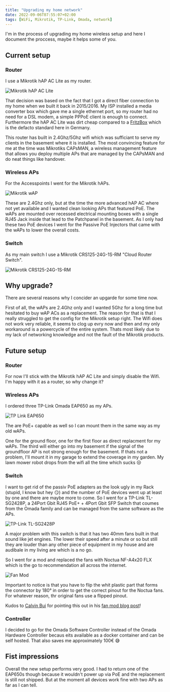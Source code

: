 ```yaml
---
title: "Upgrading my home network"
date: 2022-09-06T07:55:07+02:00
tags: [WiFi, Mikrotik, TP-Link, Omada, network]
---
```


I'm in the process of upgrading my home wireless setup and here I document the proccess, maybe it helps some of you.

## Current setup

### Router

I use a Mikrotik hAP AC Lite as my router.

![Mikrotik hAP AC Lite](hAP-AC-lite.png)

That decision was based on the fact that I got a direct fiber connection to my home when we built it back in 2015/2016.
My ISP installed a media converter box which gave me a single ethernet port, so my router had no need for a DSL modem, a simple PPPoE client is enough to connect.
Furthermore the hAP AC Lite was dirt cheap compared to a [FritzBox](https://avm.de/produkte/fritzbox/) which is the defacto standard here in Germany.

This router has built in 2.4Ghz/5Ghz wifi which was sufficiant to serve my clients in the basement where it is installed.
The most convincing feature for me at the time was Mikrotiks CAPsMAN, a wireless management feature that allows you deploy multiple APs that are managed by the CAPsMAN and do neat things like handover.

### Wireless APs

For the Accesspoints I went for the Mikrotik hAPs.

![Mikrotik wAP](wAP.png)

These are 2.4Ghz only, but at the time the more advanced hAP AC where not yet available and I wanted clean looking APs that featured PoE.
The wAPs are mounted over recessed electrical mounting boxes with a single RJ45 Jack inside that lead to the Patchpanel in the basement.
As I only had these two PoE devices I went for the Passive PoE Injectors that came with the wAPs to lower the overall costs.

### Switch

As my main switch I use a Mikrotik CRS125-24G-1S-RM "Cloud Router Switch".

![Mikrotik CRS125-24G-1S-RM](CRS125-24G-1S-RM.png)

## Why upgrade?

There are several reasons why I concider an upgarde for some time now.

First of all, the wAPs are 2.4Ghz only and I wanted 5Ghz for a long time but hesitated to buy wAP ACs as a replacement.
The reason for that is that I really struggled to get the config for the Mikrotik setup right.
The Wifi does not work very reliable, it seems to clog up evry now and then and my only workaround is a powercycle of the entire system.
Thats most likely due to my lack of networking knowledge and not the fault of the Mikrotik products.

## Future setup

### Router

For now I'll stick with the Mikrotik hAP AC Lite and simply disable the Wifi.
I'm happy with it as a router, so why change it?

### Wireless APs

I ordered three TP-Link Omada EAP650 as my APs.

![TP Link EAP650](EAP650.jpg)

The are PoE+ capable as well so I can mount them in the same way as my old wAPs.

One for the ground floor, one for the first floor as direct replacment for my wAPs. The third will either go into my basement if the signal of the groundfloor AP is not strong enough for the basement.
If thats not a problem, I'll mount it in my garage to extend the coverage in my garden. My lawn mower robot drops from the wifi all the time which sucks :unamused:

### Switch

I want to get rid of the passiv PoE adapters as the look ugly in my Rack (stupid, I know but hey :smirk:) and the number of PoE devices went up at least by one and there are maybe more to come.
So I went for a TP-Link TL-SG2428P, a 24Port Gbit RJ45 PoE+ + 4Port Gbit SFP Switch that coumes from the Omada family and can be managed from the same software as the APs.

![TP-Link TL-SG2428P](TL-SG2428P.jpg)

A major problem with this switch is that it has two 40mm fans built in that sound like jet engines. The lower their speed after a minute or so but still they are louder than any other piece of equipment in my house and are audibale in my living are which is a no go.

So I went for a mod and replaced the fans with Noctua NF-A4x20 FLX which is the go to recommendation all across the internet.

![Fan Mod](fan-mod.jpg)

Important to notice is that you have to flip the whit plastic part that forms the connector by 180° in order to get the correct pinout for the Noctua fans. For whatever reason, thr original fans use a flipped pinout.

Kudos to [Calvin Bui](https://calvin.me) for pointing this out in his [fan mod blog post](https://calvin.me/tp-link-t1600g-28ps-fan-swap)!

### Controller

I decided to go for the Omada Software Controller instead of the Omada Hardware Controller becaus eits available as a docker container and can be self hosted. That also saves me approximately 100€ :sweat_smile:

## Fist impressions

Overall the new setup performs very good. I had to return one of the EAP650s though because it wouldn't power up via PoE and the replacement is still not shipped.
But at the moment all devices work fine with two APs as far as I can tell.
